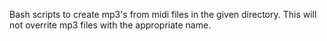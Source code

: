 Bash scripts to create mp3's from midi files in the given directory. This will not overrite mp3 files with the appropriate name.
